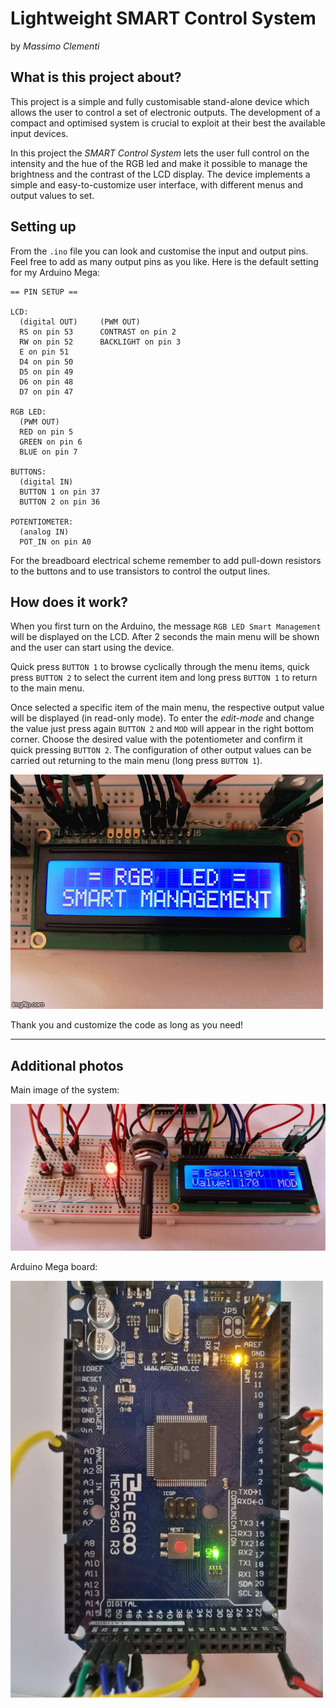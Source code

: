 # Lightweight SMART Control System

by *Massimo Clementi*

## What is this project about?

This project is a simple and fully customisable stand-alone device which allows the user to control a set of electronic outputs. The development of a compact and optimised system is crucial to exploit at their best the available input devices.

In this project the *SMART Control System* lets the user full control on the intensity and the hue of the RGB led and make it possible to manage the brightness and the contrast of the LCD display. The device implements a simple and easy-to-customize user interface, with different menus and output values to set.

## Setting up

From the `.ino` file you can look and customise the input and output pins. Feel free to add as many output pins as you like. Here is the default setting for my Arduino Mega:

	== PIN SETUP ==
		
	LCD:
	  (digital OUT)		(PWM OUT)
	  RS on pin 53		CONTRAST on pin 2
	  RW on pin 52		BACKLIGHT on pin 3
	  E on pin 51
	  D4 on pin 50
	  D5 on pin 49
	  D6 on pin 48
	  D7 on pin 47
	
	RGB LED:
	  (PWM OUT)
	  RED on pin 5
	  GREEN on pin 6
	  BLUE on pin 7
	
	BUTTONS:
	  (digital IN)
	  BUTTON 1 on pin 37
	  BUTTON 2 on pin 36
	
	POTENTIOMETER:
	  (analog IN)
	  POT_IN on pin A0


For the breadboard electrical scheme remember to add pull-down resistors to the buttons and to use transistors to control the output lines.


## How does it work?

When you first turn on the Arduino, the message `RGB LED Smart Management` will be displayed on the LCD. After 2 seconds the main menu will be shown and the user can start using the device.

Quick press `BUTTON 1`  to browse cyclically through the menu items, quick press `BUTTON 2` to select the current item and long press `BUTTON 1` to return to the main menu.

Once selected a specific item of the main menu, the respective output value will be displayed (in read-only mode). To enter the *edit-mode* and change the value just press again `BUTTON 2` and  `MOD` will appear in the right bottom corner. Choose the desired value with the potentiometer and confirm it quick pressing `BUTTON 2`. The configuration of other output values can be carried out returning to the main menu (long press `BUTTON 1`).

![How It Works](MEDIA/HowItWorksGIF.gif)

Thank you and customize the code as long as you need!

---

## Additional photos

Main image of the system:

![Main Image](MEDIA/MainImage_small.jpg)


Arduino Mega board:

![ArduinoBoard](MEDIA/ArduinoBoard_small.jpg)

